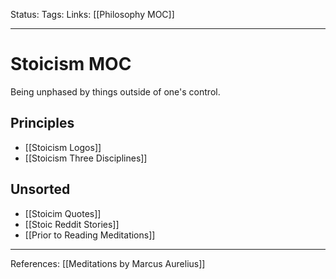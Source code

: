Status:
Tags:
Links: [[Philosophy MOC]]
___
# Stoicism MOC
Being unphased by things outside of one's control.
## Principles
- [[Stoicism Logos]]
- [[Stoicism Three Disciplines]]
## Unsorted
- [[Stoicim Quotes]]
- [[Stoic Reddit Stories]]
- [[Prior to Reading Meditations]]
___
References: [[Meditations by Marcus Aurelius]]